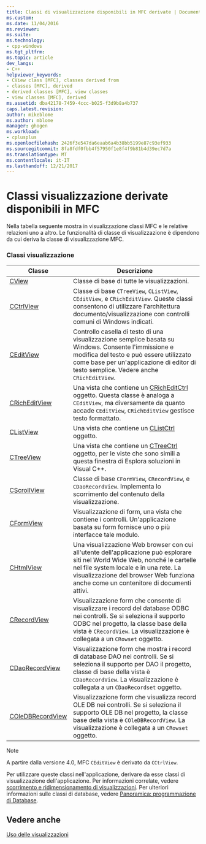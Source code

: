 ```yaml
---
title: Classi di visualizzazione disponibili in MFC derivate | Documenti Microsoft
ms.custom: 
ms.date: 11/04/2016
ms.reviewer: 
ms.suite: 
ms.technology:
- cpp-windows
ms.tgt_pltfrm: 
ms.topic: article
dev_langs:
- C++
helpviewer_keywords:
- CView class [MFC], classes derived from
- classes [MFC], derived
- derived classes [MFC], view classes
- view classes [MFC], derived
ms.assetid: dba42178-7459-4ccc-b025-f3d9b8a4b737
caps.latest.revision: 
author: mikeblome
ms.author: mblome
manager: ghogen
ms.workload:
- cplusplus
ms.openlocfilehash: 2426f3e547da6eaab6a4b38bb5199e87c93ef933
ms.sourcegitcommit: 8fa8fdf0fbb4f57950f1e8f4f9b81b4d39ec7d7a
ms.translationtype: MT
ms.contentlocale: it-IT
ms.lasthandoff: 12/21/2017
---
```

# <a name="derived-view-classes-available-in-mfc"></a>Classi visualizzazione derivate disponibili in MFC
Nella tabella seguente mostra in visualizzazione classi MFC e le relative relazioni uno a altro. Le funzionalità di classe di visualizzazione è dipendono da cui deriva la classe di visualizzazione MFC.  
  
### <a name="view-classes"></a>Classi visualizzazione  
  
|Classe|Descrizione|  
|-----------|-----------------|  
|[CView](../mfc/reference/cview-class.md)|Classe di base di tutte le visualizzazioni.|  
|[CCtrlView](../mfc/reference/cctrlview-class.md)|Classe di base `CTreeView`, `CListView`, `CEditView`, e `CRichEditView`. Queste classi consentono di utilizzare l'architettura documento/visualizzazione con controlli comuni di Windows indicati.|  
|[CEditView](../mfc/reference/ceditview-class.md)|Controllo casella di testo di una visualizzazione semplice basata su Windows. Consente l'immissione e modifica del testo e può essere utilizzato come base per un'applicazione di editor di testo semplice. Vedere anche `CRichEditView`.|  
|[CRichEditView](../mfc/reference/cricheditview-class.md)|Una vista che contiene un [CRichEditCtrl](../mfc/reference/cricheditctrl-class.md) oggetto. Questa classe è analoga a `CEditView`, ma diversamente da quanto accade `CEditView`, `CRichEditView` gestisce testo formattato.|  
|[CListView](../mfc/reference/clistview-class.md)|Una vista che contiene un [CListCtrl](../mfc/reference/clistctrl-class.md) oggetto.|  
|[CTreeView](../mfc/reference/ctreeview-class.md)|Una vista che contiene un [CTreeCtrl](../mfc/reference/ctreectrl-class.md) oggetto, per le viste che sono simili a questa finestra di Esplora soluzioni in Visual C++.|  
|[CScrollView](../mfc/reference/cscrollview-class.md)|Classe di base `CFormView`, `CRecordView`, e `CDaoRecordView`. Implementa lo scorrimento del contenuto della visualizzazione.|  
|[CFormView](../mfc/reference/cformview-class.md)|Visualizzazione di form, una vista che contiene i controlli. Un'applicazione basata su form fornisce uno o più interfacce tale modulo.|  
|[CHtmlView](../mfc/reference/chtmlview-class.md)|Una visualizzazione Web browser con cui all'utente dell'applicazione può esplorare siti nel World Wide Web, nonché le cartelle nel file system locale e in una rete. La visualizzazione del browser Web funziona anche come un contenitore di documenti attivi.|  
|[CRecordView](../mfc/reference/crecordview-class.md)|Visualizzazione form che consente di visualizzare i record del database ODBC nei controlli. Se si seleziona il supporto ODBC nel progetto, la classe base della vista è `CRecordView`. La visualizzazione è collegata a un `CRowset` oggetto.|  
|[CDaoRecordView](../mfc/reference/cdaorecordview-class.md)|Visualizzazione form che mostra i record di database DAO nei controlli. Se si seleziona il supporto per DAO il progetto, classe di base della vista è `CDaoRecordView`. La visualizzazione è collegata a un `CDaoRecordset` oggetto.|  
|[COleDBRecordView](../mfc/reference/coledbrecordview-class.md)|Visualizzazione form che visualizza record OLE DB nei controlli. Se si seleziona il supporto OLE DB nel progetto, la classe base della vista è `COleDBRecordView`. La visualizzazione è collegata a un `CRowset` oggetto.|  
  
> [!NOTE]
>  A partire dalla versione 4.0, MFC `CEditView` è derivato da `CCtrlView`.  
  
 Per utilizzare queste classi nell'applicazione, derivare da esse classi di visualizzazione dell'applicazione. Per informazioni correlate, vedere [scorrimento e ridimensionamento di visualizzazioni](../mfc/scrolling-and-scaling-views.md). Per ulteriori informazioni sulle classi di database, vedere [Panoramica: programmazione di Database](../data/data-access-programming-mfc-atl.md).  
  
## <a name="see-also"></a>Vedere anche  
 [Uso delle visualizzazioni](../mfc/using-views.md)

